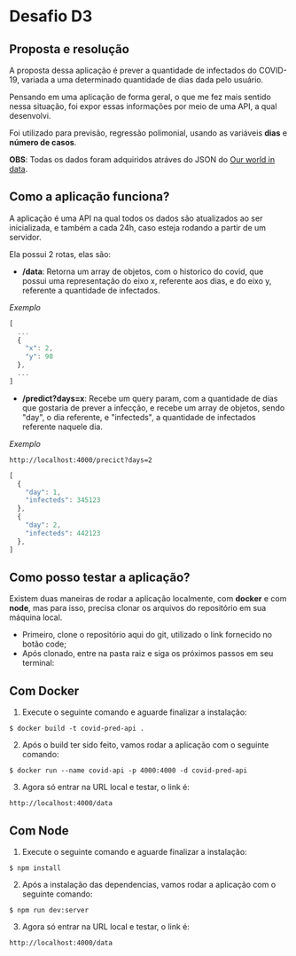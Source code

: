 # Desafio D3

## **Proposta e resolução**

A proposta dessa aplicação é prever a quantidade de infectados do COVID-19, variada a uma determinado quantidade de dias dada pelo usuário.

Pensando em uma aplicação de forma geral, o que me fez mais sentido nessa situação, foi expor essas informações por meio de uma API, a qual desenvolvi.

Foi utilizado para previsão, regressão polimonial, usando as variáveis **dias** e **número de casos**.

**OBS**: Todas os dados foram adquiridos atráves do JSON do [Our world in data](https://github.com/owid/covid-19-data/tree/master/public/data).
## **Como a aplicação funciona?**

A aplicação é uma API na qual todos os dados são atualizados ao ser inicializada, e também a cada 24h, caso esteja rodando a partir de um servidor.

Ela possui 2 rotas, elas são:
  - **/data**: Retorna um array de objetos, com o historico do covid, que possui uma representação do eixo x, referente aos dias, e do eixo y, referente a quantidade de infectados.

*Exemplo*

  ```js
  [
    ...
    {
      "x": 2,
      "y": 98
    },
    ...
  ]
  ```

  - **/predict?days=x**: Recebe um query param, com a quantidade de dias que gostaria de prever a infecção, e recebe um array de objetos, sendo "day", o dia referente, e "infecteds", a quantidade de infectados referente naquele dia.

 *Exemplo*

  ```http
  http://localhost:4000/precict?days=2
  ```
  ```js
  [
    {
      "day": 1,
      "infecteds": 345123
    },
    {
      "day": 2,
      "infecteds": 442123
    },
  ]
  ```

## **Como posso testar a aplicação?**

Existem duas maneiras de rodar a aplicação localmente, com **docker** e com **node**, mas para isso, precisa clonar os arquivos do repositório em sua máquina local.
  - Primeiro, clone o repositório aqui do git, utilizado o link fornecido no botão code;
  - Após clonado, entre na pasta raiz e siga os próximos passos em seu terminal:
## Com Docker
1. Execute o seguinte comando e aguarde finalizar a instalação:
```
$ docker build -t covid-pred-api .
```
2. Após o build ter sido feito, vamos rodar a aplicação com o seguinte comando:
```
$ docker run --name covid-api -p 4000:4000 -d covid-pred-api
```
3. Agora só entrar na URL local e testar, o link é:
```http
http://localhost:4000/data
```
## Com Node
1. Execute o seguinte comando e aguarde finalizar a instalação:
```
$ npm install
```
2. Após a instalação das dependencias, vamos rodar a aplicação com o seguinte comando:
```
$ npm run dev:server
```
3. Agora só entrar na URL local e testar, o link é:
```http
http://localhost:4000/data
```
